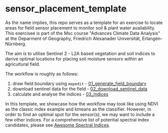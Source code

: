 # sensor_placement_template

As the name implies, this repo serves as a template for an exercise to locate 
areas for field sensor placement to monitor soil & plant water availability.
This exercisee is part of the Msc course "Advances Climate Data Analysis" at the 
Deparment of Geography, Friedrich Alexanader Universität, Erlangen-Nürnberg.

The aim is to utilise Sentinel 2 - L2A based vegetation and soil indices to derive
optimal locations for placing soil moisture sensors within an agricultural field.

The workflow is roughly as follows:

1. draw field boundary using `mapedit` - [01_generate_field_boundary](https://github.com/tim-salabim/sensor_placement_template/blob/main/01_generate_field_boundary.R)
2. download sentinel data for the field - [02_download_sentinel_data](https://github.com/tim-salabim/sensor_placement_template/blob/main/02_download_sentinel_data.R)
3. calculate and analyse the indices - [03_indices](https://github.com/tim-salabim/sensor_placement_template/blob/main/03_indices.R)

In this template, we showcase how the workflow may look like using NDVI as the 
classic index example and kmeans as the classifier. However, in order to find an 
optimal spot for the sensor(s), we may want to include a few other indices. 
For a comprehensive list of potential spectral index candidates, please see 
[Awesome Spectral Indices](https://github.com/awesome-spectral-indices/awesome-spectral-indices).
